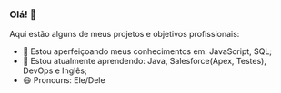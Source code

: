 ### Olá! 👋

Aqui estão alguns de meus projetos e objetivos profissionais:

- 🔭 Estou aperfeiçoando meus conhecimentos em: JavaScript, SQL;
- 🌱 Estou atualmente aprendendo: Java, Salesforce(Apex, Testes), DevOps e Inglês;
- 😄 Pronouns: Ele/Dele



